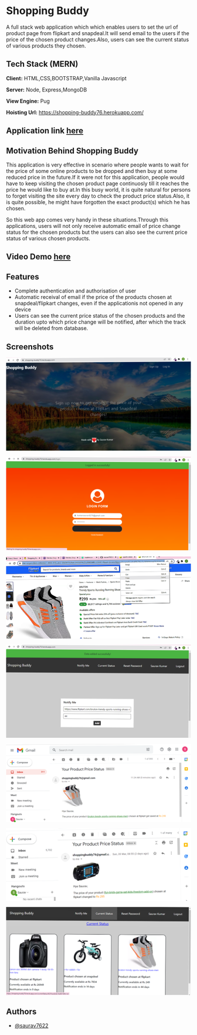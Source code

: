 
# Shopping Buddy

A full stack web application which which enables users to set the url of product page from flipkart and snapdeal.It will send email to the users if the price of the chosen product changes.Also, users can see the current status of various products they chosen.


## Tech Stack (MERN)

**Client:** HTML,CSS,BOOTSTRAP,Vanilla Javascript

**Server:** Node, Express,MongoDB

**View Engine:** Pug

**Hoisting Url:**   https://shopping-buddy76.herokuapp.com/


## Application link [here]( https://shopping-buddy76.herokuapp.com/)


## Motivation Behind Shopping Buddy

This application is very effective in scenario where people wants to wait for the price of some online products to be dropped and then buy at some reduced price in the future.If it were not for this application, people would have to keep visiting the chosen product page continuosly till it reaches the price he would like to buy at.In this busy world, it is quite natural for persons to forget visiting the site every day to check the product price status.Also, it is quite possible, he might have forgotten the exact product(s) which he has chosen.

So this web app comes very handy in these situations.Through this applications, users will not only receive automatic email of price change status for the chosen products but the users can also see the current price status of various chosen products.  
## Video Demo [here](https://www.youtube.com/watch?v=PhD3EXKw0Zs)





## Features

- Complete authentication and authorisation of user
- Automatic receival of email if the price of the products chosen at snapdeal/flipkart changes, even if the applicationis not opened in any device 
- Users can see the current price status of the chosen products and the duration upto which price change will be notified, after which the track will be deleted from database.

## Screenshots

![App Screenshot](https://github.com/saurav7622/saurav7622-shopping-buddy76/blob/master/screenshots/1.png)


![App Screenshot](https://github.com/saurav7622/saurav7622-shopping-buddy76/blob/master/screenshots/2.png)


![App Screenshot](https://github.com/saurav7622/saurav7622-shopping-buddy76/blob/master/screenshots/3.png)


![App Screenshot](https://github.com/saurav7622/saurav7622-shopping-buddy76/blob/master/screenshots/4.png)


![App Screenshot](https://github.com/saurav7622/saurav7622-shopping-buddy76/blob/master/screenshots/5.png)


![App Screenshot](https://github.com/saurav7622/saurav7622-shopping-buddy76/blob/master/screenshots/6.png)


![App Screenshot](https://github.com/saurav7622/saurav7622-shopping-buddy76/blob/master/screenshots/7.png)









## Authors

- [@saurav7622](https://www.github.com/saurav7622)

